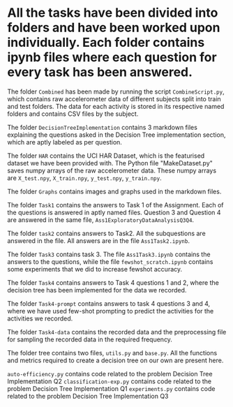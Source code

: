 # All the tasks have been divided into folders and have been worked upon individually. Each folder contains ipynb files where each question for every task has been answered.

The folder `Combined` has been made by running the script `CombineScript.py`, which contains raw accelerometer data of different subjects split into train and test folders. The data for each activity is stored in its respective named folders and contains CSV files by the subject.

The folder `DecisionTreeImplementation` contains 3 markdown files explaining the questions asked in the Decision Tree implementation section, which are aptly labeled as per question.

The folder `HAR` contains the UCI HAR Dataset, which is the featurised dataset we have been provided with. The Python file "MakeDataset.py" saves numpy arrays of the raw accelerometer data. These numpy arrays are `X_test.npy`, `X_train.npy`, `y_test.npy`, `y_train.npy`.

The folder `Graphs` contains images and graphs used in the markdown files.

The folder `Task1` contains the answers to Task 1 of the Assignment. Each of the questions is answered in aptly named files. Question 3 and Question 4 are answered in the same file, `Ass1ExploratoryDataAnalysisQ3Q4`.

The folder `task2` contains answers to Task2. All the subquestions are answered in the file. All answers are in the file `Ass1Task2.ipynb`.

The folder `Task3` contains task 3. The file `Ass1Task3.ipynb` contains the answers to the questions, while the file `fewshot_scratch.ipynb` contains some experiments that we did to increase fewshot accuracy.

The folder `Task4` contains answers to Task 4 questions 1 and 2, where the decision tree has been implemented for the data we recorded.

The folder `Task4-prompt` contains answers to task 4 questions 3 and 4, where we have used few-shot prompting to predict the activities for the activities we recorded.

The folder `Task4-data` contains the recorded data and the preprocessing file for sampling the recorded data in the required frequency.  

The folder tree contains two files, `utils.py` and `base.py`. All the functions and metrics required to create a decision tree on our own are present here.

`auto-efficiency.py` contains code related to the problem Decision Tree Implementation Q2
`classification-exp.py` contains code related to the problem Decision Tree Implementation Q1
`experiments.py` contains code related to the problem Decision Tree Implementation Q3
